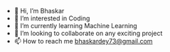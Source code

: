 - 👋 Hi, I’m Bhaskar
- 👀 I’m interested in Coding
- 🌱 I’m currently learning Machine Learning
- 💞️ I’m looking to collaborate on any exciting project
- 📫 How to reach me bhaskardey73@gmail.com

<!---
simplybhaskar/simplybhaskar is a ✨ special ✨ repository because its `README.md` (this file) appears on your GitHub profile.
You can click the Preview link to take a look at your changes.
--->
